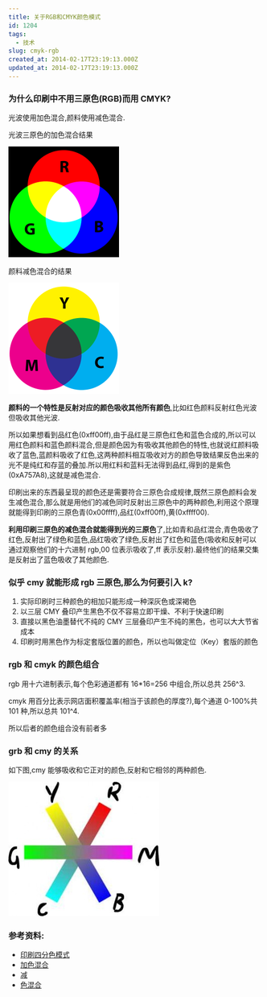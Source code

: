 ```yaml
---
title: 关于RGB和CMYK颜色模式
id: 1204
tags:
  - 技术
slug: cmyk-rgb
created_at: 2014-02-17T23:19:13.000Z
updated_at: 2014-02-17T23:19:13.000Z
---
```


### 为什么印刷中不用三原色(RGB)而用 CMYK?

光波使用加色混合,颜料使用减色混合.

光波三原色的加色混合结果

![Additive color mixing](./Image.png 'Image')

颜料减色混合的结果

![Subtractive color mixing](./Image1.png 'Image1')

<!--more-->

**颜料的一个特性是反射对应的颜色吸收其他所有颜色**,比如红色颜料反射红色光波但吸收其他光波.

所以如果想看到品红色(0xff00ff),由于品红是三原色红色和蓝色合成的,所以可以用红色颜料和蓝色颜料混合,但是颜色因为有吸收其他颜色的特性,也就说红颜料吸收了蓝色,蓝颜料吸收了红色,这两种颜料相互吸收对方的颜色导致结果反色出来的光不是纯红和存蓝的叠加.所以用红料和蓝料无法得到品红,得到的是紫色(0xA757A8),这就是减色混合.

印刷出来的东西最呈现的颜色还是需要符合三原色合成规律,既然三原色颜料会发生减色混合,那么就是用他们的减色同时反射出三原色中的两种颜色,利用这个原理就能得到印刷的三原色青(0x00ffff),品红(0xff00ff),黄(0xffff00).

**利用印刷三原色的减色混合就能得到光的三原色**了,比如青和品红混合,青色吸收了红色,反射出了绿色和蓝色,品红吸收了绿色,反射出了红色和蓝色(吸收和反射可以通过观察他们的十六进制 rgb,00 位表示吸收了,ff 表示反射).最终他们的结果交集是反射出了蓝色吸收了其他颜色.

### 似乎 cmy 就能形成 rgb 三原色,那么为何要引入 k?

1.  实际印刷时三种颜色的相加只能形成一种深灰色或深褐色
2.  以三层 CMY 叠印产生黑色不仅不容易立即干燥、不利于快速印刷
3.  直接以黑色油墨替代不纯的 CMY 三层叠印产生不纯的黑色，也可以大大节省成本
4.  印刷时用黑色作为标定套版位置的颜色，所以也叫做定位（Key）套版的颜色

### rgb 和 cmyk 的颜色组合

rgb 用十六进制表示,每个色彩通道都有 16\*16=256 中组合,所以总共 256^3.

cmyk 用百分比表示网店面积覆盖率(相当于该颜色的厚度?),每个通道 0-100%共 101 种,所以总共 101^4.

所以后者的颜色组合没有前者多

### grb 和 cmy 的关系

如下图,cmy 能够吸收和它正对的颜色,反射和它相邻的两种颜色.

![color circle](./色环-300x267.jpg '色环-300x267')

### 参考资料:

- [印刷四分色模式](http://zh.wikipedia.org/wiki/%E5%8D%B0%E5%88%B7%E5%9B%9B%E5%88%86%E8%89%B2%E6%A8%A1%E5%BC%8F)
- [加色混合](http://zh.wikipedia.org/wiki/%E5%8A%A0%E8%89%B2%E6%B3%95)
- [减](http://zh.wikipedia.org/wiki/%E6%B8%9B%E8%89%B2%E6%B3%95)
- [色混合](http://zh.wikipedia.org/wiki/%E6%B8%9B%E8%89%B2%E6%B3%95)

